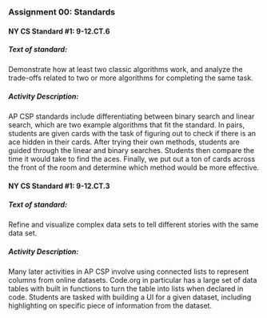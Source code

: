 ### Assignment 00: Standards

#### NY CS Standard #1: 9-12.CT.6
##### Text of standard: 
Demonstrate how at least two classic algorithms work, and analyze the trade-offs related to two or more algorithms for completing the same task.
##### Activity Description:
AP CSP standards include differentiating between binary search and linear search, which are two example algorithms that fit the standard.
In pairs, students are given cards with the task of figuring out to check if there is an ace hidden in their cards.
After trying their own methods, students are guided through the linear and binary searches.
Students then compare the time it would take to find the aces.
Finally, we put out a ton of cards across the front of the room and determine which method would be more effective.

#### NY CS Standard #1: 9-12.CT.3
##### Text of standard: 
Refine and visualize complex data sets to tell different stories with the same data set.
##### Activity Description:
Many later activities in AP CSP involve using connected lists to represent columns from online datasets. 
Code.org in particular has a large set of data tables with built in functions to turn the table into lists when declared in code.
Students are tasked with building a UI for a given dataset, including highlighting on specific piece of information from the dataset.

